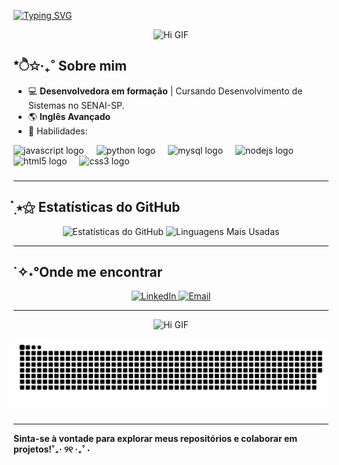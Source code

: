 <a href="https://git.io/typing-svg"><img src="https://readme-typing-svg.demolab.com?font=Fira+Code&weight=600&pause=1000&color=5846B6&width=435&lines=%E2%9C%A9%C2%B0%EF%BD%A1%E2%8B%86+Ol%C3%A1%2C+eu+sou+a+Adriele+Zavan!" alt="Typing SVG" /></a>

<p align="center">
  <img src="https://i.pinimg.com/originals/a5/d1/f6/a5d1f61e89bdce061817723044f8a757.gif" width="600" alt="Hi GIF">
</p>

## *ੈ✩‧₊˚  Sobre mim 
- 💻 **Desenvolvedora em formação** | Cursando Desenvolvimento de Sistemas no SENAI-SP.
- 🌎 **Inglês Avançado** 
- 👾 Habilidades:
  <br>
 <div align="left">
  <img src="https://cdn.jsdelivr.net/gh/devicons/devicon/icons/javascript/javascript-original.svg" height="40" alt="javascript logo"  />
  <img width="12" />
  <img src="https://cdn.jsdelivr.net/gh/devicons/devicon/icons/python/python-original.svg" height="40" alt="python logo"  />
  <img width="12" />
  <img src="https://cdn.jsdelivr.net/gh/devicons/devicon/icons/mysql/mysql-original.svg" height="40" alt="mysql logo"  />
  <img width="12" />
  <img src="https://cdn.jsdelivr.net/gh/devicons/devicon/icons/nodejs/nodejs-original.svg" height="40" alt="nodejs logo"  />
  <img width="12" />
  <img src="https://cdn.jsdelivr.net/gh/devicons/devicon/icons/html5/html5-original.svg" height="40" alt="html5 logo"  />
  <img width="12" />
  <img src="https://cdn.jsdelivr.net/gh/devicons/devicon/icons/css3/css3-original.svg" height="40" alt="css3 logo"  />
</div>

###

---

## ๋࣭ ⭑⚝ Estatísticas do GitHub
<p align="center">
  <img src="https://github-readme-stats.vercel.app/api?username=AdrieleZavan&show_icons=true&theme=radical" alt="Estatísticas do GitHub">
  <img src="https://github-readme-stats.vercel.app/api/top-langs/?username=AdrieleZavan&layout=compact&theme=radical" alt="Linguagens Mais Usadas">
</p>

---

## ˙✧˖°Onde me encontrar
<p align="center">
  <a href="https://www.linkedin.com/in/adriele-zavan-ab9361286/" target="_blank">
    <img src="https://img.shields.io/badge/LinkedIn-blue?style=for-the-badge&logo=linkedin&logoColor=white" alt="LinkedIn">
  </a>
  <a href="mailto:adriele.zavan4313@gmail.com">
    <img src="https://img.shields.io/badge/Email-D14836?style=for-the-badge&logo=gmail&logoColor=white" alt="Email">
  </a>
</p>

---

<p align="center">
  <img src="https://i.pinimg.com/originals/59/b8/c8/59b8c8622c076c5dc7bac0dd591c712c.gif" width="600" alt="Hi GIF">
</p>

<picture>
  <source media="(prefers-color-scheme: dark)" srcset="https://raw.githubusercontent.com/AdrieleZavan/AdrieleZavan/output/github-contribution-grid-snake-dark.svg">
  <source media="(prefers-color-scheme: light)" srcset="https://raw.githubusercontent.com/AdrieleZavan/AdrieleZavan/output/github-contribution-grid-snake.svg">
  <img alt="github contribution grid snake animation" src="https://raw.githubusercontent.com/AdrieleZavan/AdrieleZavan/output/github-contribution-grid-snake.svg">
</picture>




###
---

**Sinta-se à vontade para explorar meus repositórios e colaborar em projetos!˚₊‧ ୨୧ ‧₊˚ ⋅**
